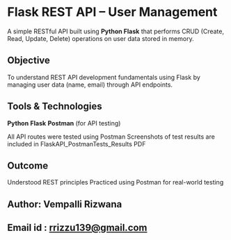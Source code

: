 # Flask REST API – User Management

A simple RESTful API built using **Python Flask** that performs CRUD (Create, Read, Update, Delete) operations on user data stored in memory.

##  Objective
To understand REST API development fundamentals using Flask by managing user data (name, email) through API endpoints.

## Tools & Technologies
  **Python**
  **Flask**
  **Postman** (for API testing)

All API routes were tested using Postman
Screenshots of test results are included in FlaskAPI_PostmanTests_Results PDF
## Outcome
Understood REST principles
Practiced using Postman for real-world testing

## Author: Vempalli Rizwana

## Email id : rrizzu139@gmail.com
